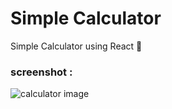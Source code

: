 # Simple Calculator
Simple Calculator using React 🧮

### screenshot :
![calculator image](https://i.ibb.co/Xppq0sr/calc.png) 
